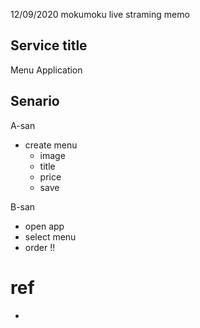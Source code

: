 12/09/2020 mokumoku live straming memo

## Service title
Menu Application

## Senario

A-san
  - create menu
    - image 
    - title
    - price
    - save

B-san
  - open app
  - select menu
  - order !!



# ref
- 